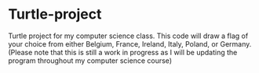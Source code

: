 # Turtle-project
Turtle project for my computer science class.
This code will draw a flag of your choice from either Belgium, France, Ireland, Italy, Poland, or Germany.
(Please note that this is still a work in progress as I will be updating the program throughout my computer science course)